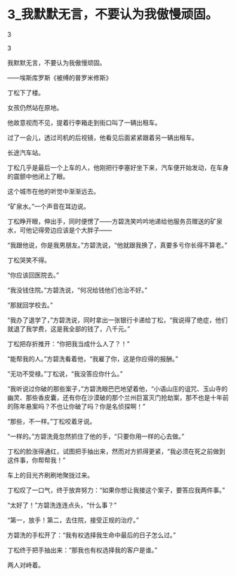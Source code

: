 # 3_我默默无言，不要认为我傲慢顽固。

3

3

我默默无言，不要认为我傲慢顽固。

——埃斯库罗斯《被缚的普罗米修斯》

丁松下了楼。

女孩仍然站在原地。

他故意视而不见，提着行李箱走到街口叫了一辆出租车。

过了一会儿，透过司机的后视镜，他看见后面紧紧跟着另一辆出租车。

长途汽车站。

丁松几乎是最后一个上车的人，他刚把行李塞好坐下来，汽车便开始发动，在车身的震颤中他闭上了眼。

这个城市在他的听觉中渐渐远去。

“矿泉水。”一个声音在耳边说。

丁松睁开眼，伸出手，同时便愣了——方碧洗笑吟吟地递给他服务员赠送的矿泉水，可他记得旁边应该是个大胖子——

“我跟他说，你是我男朋友。”方碧洗说，“他就跟我换了，真要多亏你长得不算老。”

丁松哭笑不得。

“你应该回医院去。”

“我没钱住院。”方碧洗说，“何况给钱他们也治不好。”

“那就回学校去。”

“我办了退学了，”方碧洗说，同时拿出一张银行卡递给丁松，“我说得了绝症，他们就退了我学费，这是我全部的钱了，八千元。”

丁松把存折推开：“你把我当成什么人了？！”

“能帮我的人。”方碧洗看着他，“我雇了你，这是你应得的报酬。”

“无功不受禄。”丁松说，“我没答应你什么。”

“我听说过你破的那些案子，”方碧洗眼巴巴地望着他，“小语山庄的诅咒、玉山寺的幽灵、那些香皮囊，还有你在沙漠破的那个兰州巨富灭门抢劫案，那不也是十年前的陈年悬案吗？不也让你破了吗？你是名侦探啊！”

“那些，不一样。”丁松咬着牙说。

“一样的。”方碧洗竟忽然抓住了他的手，“只要你用一样的心去做。”

丁松的脸涨得通红，试图把手抽出来，然而对方抓得更紧，“我必须在死之前做到这件事，你帮帮我！”

车上的目光齐刷刷地聚拢过来。

丁松叹了一口气，终于放弃努力：“如果你想让我接这个案子，要答应我两件事。”

“太好了！”方碧洗连连点头，“什么事？”

“第一，放手！第二，去住院，接受正规的治疗。”

方碧洗的手松开了：“我有权选择我生命中最后的日子怎么过。”

丁松终于把手抽出来：“那我也有权选择我的客户是谁。”

两人对峙着。